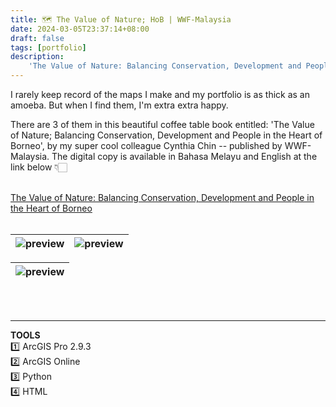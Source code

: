 ```yaml
---
title: 🗺️ The Value of Nature; HoB | WWF-Malaysia
date: 2024-03-05T23:37:14+08:00
draft: false
tags: [portfolio]
description: 
    'The Value of Nature: Balancing Conservation, Development and People in the Heart of Borneo.'
---
```

I rarely keep record of the maps I make and my portfolio is as thick as an amoeba. But when I find them, I'm extra extra happy.

There are 3 of them in this beautiful coffee table book entitled: 'The Value of Nature; Balancing Conservation, Development and People in the Heart of Borneo', by my super cool colleague Cynthia Chin -- published by WWF-Malaysia. The digital copy is available in Bahasa Melayu and English at the link below 👇🏻
\
&nbsp;

[The Value of Nature: Balancing Conservation, Development and People in the Heart of Borneo](https://www.wwf.org.my/?30005/The-Value-of-Nature-Balancing-Conservation-Development-and-People-in-the-Heart-of-Borneo)
\
&nbsp;

|![preview](/image/blog/wwfmy_valueofnature_01.jpg)|![preview](/image/blog/wwfmy_valueofnature_02.jpg)|
| :-: | :-: |

|![preview](/image/blog/wwfmy_valueofnature_03.jpg)|
| :-: |

\
&nbsp;
&nbsp;
_______________________________________________________________________________________________
**TOOLS** \
1️⃣ ArcGIS Pro 2.9.3 \
2️⃣ ArcGIS Online \
3️⃣ Python \
4️⃣ HTML
&nbsp;